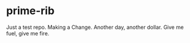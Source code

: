 prime-rib
=========

Just a test repo.
Making a Change.
Another day, another dollar.
Give me fuel, give me fire.
